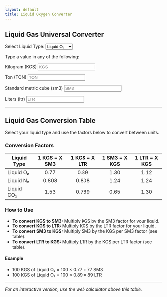 ```yaml
---
layout: default
title: Liquid Oxygen Converter
---
```



<div class="jumbotron text-center">
  <h2>Liquid Gas Universal Converter</h2>
</div>
<div class="text-center">
  <p>
    <label for="liqType">Select Liquid Type:</label>
    <select id="liqType" onchange="resetFields();">
      <option value="o2">Liquid O₂</option>
      <option value="n2">Liquid N₂</option>
      <option value="co2">Liquid CO₂</option>
    </select>
  </p>
  <p>Type a value in any of the following:</p>
  <p>
    <label>Kilogram (KGS)</label>
    <input id="KGS" type="number" placeholder="KGS" oninput="fromKGS(this.value)">
  </p>
  <p>
    <label>Ton (TON)</label>
    <input id="TON" type="number" placeholder="TON" oninput="fromTON(this.value)">
  </p>
  <p>
    <label>Standard metric cube (sm3)</label>
    <input id="SM3" type="number" placeholder="SM3" oninput="fromSM3(this.value)">
  </p>
  <p>
    <label>Liters (ltr)</label>
    <input id="LTR" type="number" placeholder="LTR" oninput="fromLTR(this.value)">
  </p>
</div>

<script>
// Conversion factors for each liquid type
const factors = {
  o2: { sm3: 0.77, ltr: 0.89 },
  n2: { sm3: 0.808, ltr: 0.808 },
  co2: { sm3: 1.53, ltr: 0.769 },
};
function getSelected() {
  return document.getElementById('liqType').value;
}
function fromKGS(val) {
  let v = parseFloat(val);
  if (isNaN(v)) v = 0;
  document.getElementById('TON').value = round(v / 1000);
  const f = factors[getSelected()];
  document.getElementById('SM3').value = round(v * f.sm3);
  document.getElementById('LTR').value = round(v * f.ltr);
}
function fromTON(val) {
  let v = parseFloat(val);
  if (isNaN(v)) v = 0;
  fromKGS(v * 1000);
  document.getElementById('KGS').value = round(v * 1000);
}
function fromSM3(val) {
  let v = parseFloat(val);
  if (isNaN(v)) v = 0;
  const f = factors[getSelected()];
  let kgs = v / f.sm3;
  document.getElementById('KGS').value = round(kgs);
  fromKGS(kgs);
}
function fromLTR(val) {
  let v = parseFloat(val);
  if (isNaN(v)) v = 0;
  const f = factors[getSelected()];
  let kgs = v / f.ltr;
  document.getElementById('KGS').value = round(kgs);
  fromKGS(kgs);
}
function resetFields() {
  document.getElementById('KGS').value = '';
  document.getElementById('TON').value = '';
  document.getElementById('SM3').value = '';
  document.getElementById('LTR').value = '';
}
function round(x) {
  return Math.round(x * 100) / 100;
}
</script>

---

## Liquid Gas Conversion Table

Select your liquid type and use the factors below to convert between units.

### Conversion Factors

| Liquid Type | 1 KGS = X SM3 | 1 KGS = X LTR | 1 SM3 = X KGS | 1 LTR = X KGS |
|-------------|:-------------:|:-------------:|:-------------:|:-------------:|
| Liquid O₂   | 0.77          | 0.89          | 1.30          | 1.12          |
| Liquid N₂   | 0.808         | 0.808         | 1.24          | 1.24          |
| Liquid CO₂  | 1.53          | 0.769         | 0.65          | 1.30          |

### How to Use

- **To convert KGS to SM3:** Multiply KGS by the SM3 factor for your liquid.
- **To convert KGS to LTR:** Multiply KGS by the LTR factor for your liquid.
- **To convert SM3 to KGS:** Multiply SM3 by the KGS per SM3 factor (see table).
- **To convert LTR to KGS:** Multiply LTR by the KGS per LTR factor (see table).

#### Example

- 100 KGS of Liquid O₂ = 100 × 0.77 = 77 SM3
- 100 KGS of Liquid O₂ = 100 × 0.89 = 89 LTR

---

*For an interactive version, use the web calculator above this table.*
